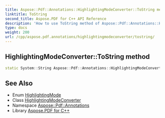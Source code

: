 ```yaml
---
title: Aspose::Pdf::Annotations::HighlightingModeConverter::ToString method
linktitle: ToString
second_title: Aspose.PDF for C++ API Reference
description: 'How to use ToString method of Aspose::Pdf::Annotations::HighlightingModeConverter class in C++.'
type: docs
weight: 200
url: /cpp/aspose.pdf.annotations/highlightingmodeconverter/tostring/
---
```

## HighlightingModeConverter::ToString method




```cpp
static System::String Aspose::Pdf::Annotations::HighlightingModeConverter::ToString(HighlightingMode value)
```

## See Also

* Enum [HighlightingMode](../../highlightingmode/)
* Class [HighlightingModeConverter](../)
* Namespace [Aspose::Pdf::Annotations](../../)
* Library [Aspose.PDF for C++](../../../)
